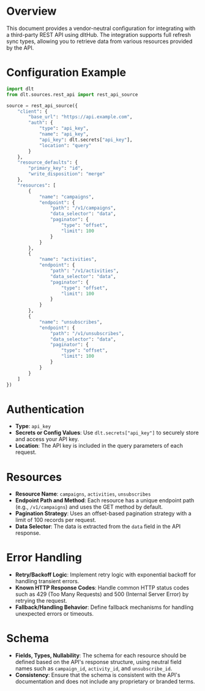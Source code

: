 # Overview

This document provides a vendor-neutral configuration for integrating with a third-party REST API using dltHub. The integration supports full refresh sync types, allowing you to retrieve data from various resources provided by the API.

# Configuration Example

```python
import dlt
from dlt.sources.rest_api import rest_api_source

source = rest_api_source({
    "client": {
        "base_url": "https://api.example.com",
        "auth": {
            "type": "api_key",
            "name": "api_key",
            "api_key": dlt.secrets["api_key"],
            "location": "query"
        }
    },
    "resource_defaults": {
        "primary_key": "id",
        "write_disposition": "merge"
    },
    "resources": [
        {
            "name": "campaigns",
            "endpoint": {
                "path": "/v1/campaigns",
                "data_selector": "data",
                "paginator": {
                    "type": "offset",
                    "limit": 100
                }
            }
        },
        {
            "name": "activities",
            "endpoint": {
                "path": "/v1/activities",
                "data_selector": "data",
                "paginator": {
                    "type": "offset",
                    "limit": 100
                }
            }
        },
        {
            "name": "unsubscribes",
            "endpoint": {
                "path": "/v1/unsubscribes",
                "data_selector": "data",
                "paginator": {
                    "type": "offset",
                    "limit": 100
                }
            }
        }
    ]
})
```

# Authentication

- **Type**: `api_key`
- **Secrets or Config Values**: Use `dlt.secrets["api_key"]` to securely store and access your API key.
- **Location**: The API key is included in the query parameters of each request.

# Resources

- **Resource Name**: `campaigns`, `activities`, `unsubscribes`
- **Endpoint Path and Method**: Each resource has a unique endpoint path (e.g., `/v1/campaigns`) and uses the GET method by default.
- **Pagination Strategy**: Uses an offset-based pagination strategy with a limit of 100 records per request.
- **Data Selector**: The data is extracted from the `data` field in the API response.

# Error Handling

- **Retry/Backoff Logic**: Implement retry logic with exponential backoff for handling transient errors.
- **Known HTTP Response Codes**: Handle common HTTP status codes such as 429 (Too Many Requests) and 500 (Internal Server Error) by retrying the request.
- **Fallback/Handling Behavior**: Define fallback mechanisms for handling unexpected errors or timeouts.

# Schema

- **Fields, Types, Nullability**: The schema for each resource should be defined based on the API's response structure, using neutral field names such as `campaign_id`, `activity_id`, and `unsubscribe_id`.
- **Consistency**: Ensure that the schema is consistent with the API's documentation and does not include any proprietary or branded terms.